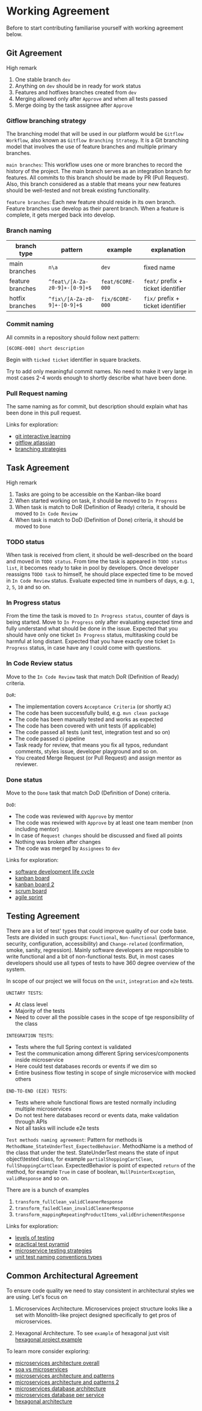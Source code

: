 # Working Agreement
Before to start contributing familiarise yourself with working agreement below.

## Git Agreement
High remark
1. One stable branch `dev`
2. Anything on `dev` should be in ready for work status
3. Features and hotfixes branches created from `dev`
4. Merging allowed only after `Approve` and when all tests passed
5. Merge doing by the task assignee after `Approve`

### Gitflow branching strategy
The branching model that will be used in our platform would be `Gitflow Workflow`, also known as `Gitflow Branching Strategy`. 
It is a Git branching model that involves the use of feature branches and multiple primary branches.

`main branches`: This workflow uses one or more branches to record the history of the project. 
The main branch serves as an integration branch for features. All commits to this branch should be made by PR (Pull Request).
Also, this branch considered as a stable that means your new features should be well-tested and not break existing functionality.

`feature branches`: Each new feature should reside in its own branch. Feature branches use develop as their parent branch. 
When a feature is complete, it gets merged back into develop.

### Branch naming
| branch type      | pattern                       | example          | explanation                        |
|------------------|-------------------------------|------------------|------------------------------------|
| main branches    | `n\a`                         | `dev`            | fixed name                         |
| feature branches | `^feat\/[A-Za-z0-9]+-[0-9]+$` | `feat/6CORE-000` | `feat/` prefix + ticket identifier |
| hotfix branches  | `^fix\/[A-Za-z0-9]+-[0-9]+$`  | `fix/6CORE-000`  | `fix/` prefix + ticket identifier  |

### Commit naming
All commits in a repository should follow next pattern: 

`[6CORE-000] short description`

Begin with `ticked ticket` identifier in square brackets. 

Try to add only meaningful commit names. 
No need to make it very large in most cases 2-4 words enough 
to shortly describe what have been done.

### Pull Request naming
The same naming as for commit, 
but description should explain what has been done in this pull request.

Links for exploration:
- [git interactive learning](https://learngitbranching.js.org/?locale=uk)
- [gitflow atlassian](https://www.atlassian.com/git/tutorials/comparing-workflows/gitflow-workflow)
- [branching strategies](https://www.youtube.com/watch?v=6BCOyrUobGc&ab_channel=VitaliShulha)

## Task Agreement
High remark
1. Tasks are going to be accessible on the Kanban-like board
2. When started working on task, it should be moved to `In Progress`
3. When task is match to DoR (Definition of Ready) criteria, it should be moved to `In Code Review`
4. When task is match to DoD (Definition of Done) criteria, it should be moved to `Done`

### TODO status
When task is received from client, it should be well-described on the board and moved in `TODO status`.
From time the task is appeared in `TODO status list`, it becomes ready to take in pool by developers.
Once developer reassigns `TODO task` to himself, he should place expected time to be moved in `In Code Review` status.
Evaluate expected time in numbers of days, e.g. `1`, `2`, `5`, `10` and so on.

### In Progress status
From the time the task is moved to `In Progress status`, counter of days is being started. 
Move to `In Progress` only after evaluating expected time and fully understand what should be done in the issue.
Expected that you should have only one ticket `In Progress` status, multitasking could be harmful at long distant.
Expected that you have exactly one ticket `In Progress` status, in case have any I could come with questions. 

### In Code Review status
Move to the `In Code Review` task that match DoR (Definition of Ready) criteria.

`DoR`:
- The implementation covers `Acceptance Criteria` (or shortly `AC`)
- The code has been successfully build, e.g. `mvn clean package`
- The code has been manually tested and works as expected
- The code has been covered with unit tests (if applicable)
- The code passed all tests (unit test, integration test and so on)
- The code passed ci pipeline
- Task ready for review, that means you fix all typos, redundant comments, styles issue, developer playground and so on.
- You created Merge Request (or Pull Request) and assign mentor as reviewer.

### Done status
Move to the `Done` task that match DoD (Definition of Done) criteria.

`DoD`:
- The code was reviewed with `Approve` by mentor
- The code was reviewed with `Approve` by at least one team member (non including mentor)
- In case of `Request changes` should be discussed and fixed all points
- Nothing was broken after changes
- The code was merged by `Assignees` to `dev`

Links for exploration:
- [software development life cycle](https://www.clouddefense.ai/system-development-life-cycle/)
- [kanban board](https://www.forbes.com/advisor/business/software/what-is-kanban-board/)
- [kanban board 2](https://kanbantool.com/kanban-board)
- [scrum board](https://www.forbes.com/advisor/business/what-is-a-scrum-board/)
- [agile sprint](https://www.atlassian.com/agile/scrum/sprints)

## Testing Agreement
There are a lot of test' types that could improve quality of our code base. 
Tests are divided in such groups: `Functional`, 
`Non-functional` (performance, security, configuration, accessibility) 
and `Change-related` (confirmation, smoke, sanity, regression).
Mainly software developers are responsible to write functional and a bit of non-functional tests.
But, in most cases developers should use all types of tests to have 360 degree overview of the system.

In scope of our project we will focus on the `unit`, `integration` and `e2e` tests.

`UNITARY TESTS`:
- At class level
- Majority of the tests
- Need to cover all the possible cases in the scope of tge responsibility of the class

`INTEGRATION TESTS`:
- Tests where the full Spring context is validated
- Test the communication among different Spring services/components inside microservice
- Here could test databases records or events if we dim so
- Entire business flow testing in scope of single microservice with mocked others

`END-TO-END (E2E) TESTS`:
- Tests where whole functional flows are tested normally including multiple microservices
- Do not test here databases record or events data, make validation through APIs
- Not all tasks will include e2e tests

`Test methods naming agreement`:
Pattern for methods is `MethodName_StateUnderTest_ExpectedBehavior`.
MethodName is a method of the class that under the test.
StateUnderTest means the state of input object\tested class, for example `partialShoppingCartClean`, `fullShoppingCartClean`.
ExpectedBehavior is point of expected `return` of the method, for example `True` in case of boolean, `NullPointerException`, `validResponse` and so on.

There are is a bunch of examples
1. `transform_fullClean_validCleanerResponse`
2. `transform_failedClean_invalidCleanerResponse`
3. `transform_mappingRepeatingProductItems_validEnrichementResponse`

Links for exploration:
- [levels of testing](https://medium.com/aeturnuminc/software-test-levels-fb1c2e3a6700)
- [practical test pyramid](https://martinfowler.com/articles/practical-test-pyramid.html)
- [microservice testing strategies](https://martinfowler.com/articles/microservice-testing/#definition)
- [unit test naming conventions types](https://medium.com/@stefanovskyi/unit-test-naming-conventions-dd9208eadbea)

## Common Architectural Agreement
To ensure code quality we need to stay consistent in architectural styles we are using. 
Let's focus on 
1. Microservices Architecture.
Microservices project structure looks like 
a set with Monolith-like project designed specifically to get pros of microservices.

2. Hexagonal Architecture.
To see `example` of hexagonal just visit [hexagonal project example](https://github.com/sokimaaa/hexagonal-project-example)

To learn more consider exploring:
- [microservices architecture overall](https://camunda.com/glossary/microservices/)
- [soa vs microservices](https://www.ibm.com/blog/soa-vs-microservices/)
- [microservices architecture and patterns](https://medium.com/design-microservices-architecture-with-patterns/microservices-architecture-problems-and-solutions-with-pattern-and-principles-b673f342dc10)
- [microservices architecture and patterns 2](https://medium.com/design-microservices-architecture-with-patterns/microservices-checklist-cover-all-aspects-of-microservices-architecture-e3243fe1a53f)
- [microservices database architecture](https://www.baeldung.com/cs/microservices-db-design)
- [microservices database per service](https://medium.com/design-microservices-architecture-with-patterns/the-database-per-service-pattern-9d511b882425)
- [hexagonal architecture](https://herbertograca.com/2017/11/16/explicit-architecture-01-ddd-hexagonal-onion-clean-cqrs-how-i-put-it-all-together/)
